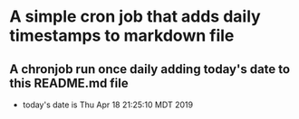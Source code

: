 A simple cron job that adds daily timestamps to markdown file
============================================================
## A chronjob run once daily adding today's date to this README.md file
* today's date is Thu Apr 18 21:25:10 MDT 2019
